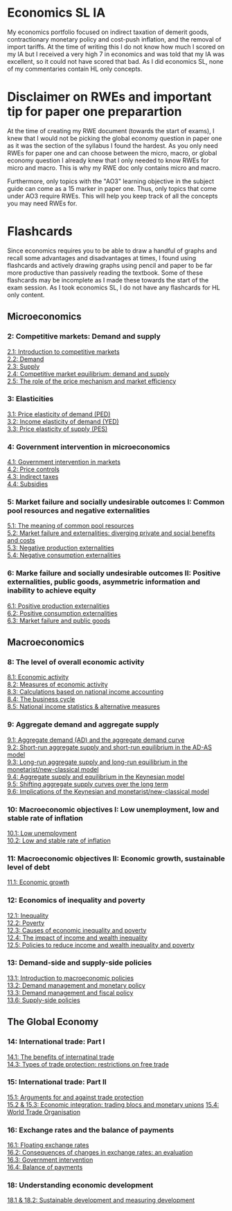 # Economics SL IA
My economics portfolio focused on indirect taxation of demerit goods, contractionary monetary policy and cost-push inflation, and the removal of import tariffs. At the time of writing this I do not know how much I scored on my IA but I received a very high 7 in economics and was told that my IA was excellent, so it could not have scored that bad. As I did economics SL, none of my commentaries contain HL only concepts.

# Disclaimer on RWEs and important tip for paper one preparartion
At the time of creating my RWE document (towards the start of exams), I knew that I would not be picking the global economy question in paper one as it was the section of the syllabus I found the hardest. As you only need RWEs for paper one and can choose between the micro, macro, or global economy question I already knew that I only needed to know RWEs for micro and macro. This is why my RWE doc only contains micro and macro.

Furthermore, only topics with the "AO3" learning objective in the subject guide can come as a 15 marker in paper one. Thus, only topics that come under AO3 require RWEs. This will help you keep track of all the concepts you may need RWEs for.

# Flashcards
Since economics requires you to be able to draw a handful of graphs and recall some advantages and disadvantages at times, I found using flashcards and actively drawing graphs using pencil and paper to be far more productive than passively reading the textbook. Some of these flashcards may be incomplete as I made these towards the start of the exam session. As I took economics SL, I do not have any flashcards for HL only content.

## Microeconomics
### 2: Competitive markets: Demand and supply
[2.1: Introduction to competitive markets](https://quizlet.com/in/895301338/21-introduction-to-competitive-markets-flash-cards/)\
[2.2: Demand](https://quizlet.com/in/895301817/22-demand-flash-cards/)\
[2.3: Supply](https://quizlet.com/in/895302708/23-supply-flash-cards/)\
[2.4: Competitive market equilibrium: demand and supply](https://quizlet.com/in/895303801/24-competitive-market-equilibrium-demand-and-supply-flash-cards/)\
[2.5: The role of the price mechanism and market efficiency](https://quizlet.com/in/895306658/25-price-mechanism-and-market-efficiency-flash-cards/)
### 3: Elasticities
[3.1: Price elasticity of demand (PED)](https://quizlet.com/in/895310562/31-ped-flash-cards/)\
[3.2: Income elasticity of demand (YED)](https://quizlet.com/in/895313771/32-yed-flash-cards/)\
[3.3: Price elasticity of supply (PES)](https://quizlet.com/in/895314612/33-pes-flash-cards/)
### 4: Government intervention in microeconomics
[4.1: Government intervention in markets](https://quizlet.com/in/895849370/41-government-intervention-in-markets-flash-cards/)\
[4.2: Price controls](https://quizlet.com/in/895849829/42-price-controls-flash-cards/)\
[4.3: Indirect taxes](https://quizlet.com/in/896025565/43-indirect-taxes-flash-cards/)\
[4.4: Subsidies](https://quizlet.com/in/896034104/44-subsidies-flash-cards/)
### 5: Market failure and socially undesirable outcomes I: Common pool resources and negative externalities
[5.1: The meaning of common pool resources](https://quizlet.com/in/896291943/51-common-pool-resources-flash-cards/)\
[5.2: Market failure and externalities: diverging private and social benefits and costs](https://quizlet.com/in/896292743/52-market-failure-and-externalities-flash-cards/)\
[5.3: Negative production externalities](https://quizlet.com/in/896293962/53-negative-production-externalities-flash-cards/)\
[5.4: Negative consumption externalities](https://quizlet.com/in/896314991/54-negative-consumption-externalities-flash-cards/)
### 6: Marke failure and socially undesirable outcomes II: Positive externalities, public goods, asymmetric information and inability to achieve equity
[6.1: Positive production externalities](https://quizlet.com/in/896454032/61-positive-production-externality-flash-cards/)\
[6.2: Positive consumption externalities](https://quizlet.com/in/896461973/62-positive-consumption-externalities-flash-cards/)\
[6.3: Market failure and public goods](https://quizlet.com/in/896475885/63-market-failure-and-public-good-flash-cards/)

## Macroeconomics
### 8: The level of overall economic activity
[8.1: Economic activity](https://quizlet.com/in/896972873/81-economic-activity-flash-cards/)\
[8.2: Measures of economic activity](https://quizlet.com/in/896973637/82-measures-of-economic-activity-flash-cards/)\
[8.3: Calculations based on national income accounting](https://quizlet.com/in/896975655/83-calculations-based-on-national-income-accounting-flash-cards/)\
[8.4: The business cycle](https://quizlet.com/in/896976450/84-the-business-cycle-flash-cards/)\
[8.5: National income statistics & alternative measures](https://quizlet.com/in/896980963/85-national-income-statistics-alternative-measures-flash-cards/)
### 9: Aggregate demand and aggregate supply
[9.1: Aggregate demand (AD) and the aggregate demand curve](https://quizlet.com/896983012/edit)\
[9.2: Short-run aggregate supply and short-run equilibrium in the AD-AS model](https://quizlet.com/in/896989040/92-short-run-as-flash-cards/)\
[9.3: Long-run aggregate supply and long-run equilibrium in the monetarist/new-classical model](https://quizlet.com/in/897578197/93-lras-flash-cards/)\
[9.4: Aggregate supply and equilibrium in the Keynesian model](https://quizlet.com/in/897582077/94-keynesian-model-flash-cards/)\
[9.5: Shifting aggregate supply curves over the long term](https://quizlet.com/in/897583738/95-shifting-as-flash-cards/)\
[9.6: Implications of the Keynesian and monetarist/new-classical model](https://quizlet.com/in/897589302/96-implications-of-keynesian-and-monetarist-model-flash-cards/)
### 10: Macroeconomic objectives I: Low unemployment, low and stable rate of inflation
[10.1: Low unemployment](https://quizlet.com/in/897589764/101-low-unemployment-flash-cards/)\
[10.2: Low and stable rate of inflation](https://quizlet.com/in/897597811/102-low-and-stable-rate-of-inflation-flash-cards/)
### 11: Macroeconomic objectives II: Economic growth, sustainable level of debt
[11.1: Economic growth](https://quizlet.com/in/897612145/111-economic-growth-flash-cards/)
### 12: Economics of inequality and poverty
[12.1: Inequality](https://quizlet.com/in/897619366/121-inequality-flash-cards/)\
[12.2: Poverty](https://quizlet.com/in/897642110/122-poverty-flash-cards/)\
[12.3: Causes of economic inequality and poverty](https://quizlet.com/in/897649986/123-causes-of-economic-inequality-and-poverty-flash-cards/)\
[12.4: The impact of income and wealth inequality](https://quizlet.com/in/897654360/124-impact-of-income-and-wealth-inequality-flash-cards/)\
[12.5: Policies to reduce income and wealth inequality and poverty](https://quizlet.com/in/897665027/125-policies-to-reduce-inequality-flash-cards/)
### 13: Demand-side and supply-side policies
[13.1: Introduction to macroeconomic policies](https://quizlet.com/in/897903620/131-introduction-to-macroeconomic-policies-flash-cards/)\
[13.2: Demand management and monetary policy](https://quizlet.com/in/897905147/132-demand-management-and-monetary-policy-flash-cards/)\
[13.3: Demand management and fiscal policy](https://quizlet.com/in/897908916/133-demand-management-and-fiscal-policy-flash-cards/)\
[13.6: Supply-side policies](https://quizlet.com/in/897915384/136-supply-side-policies-flash-cards/)
## The Global Economy
### 14: International trade: Part I
[14.1: The benefits of internatinal trade](https://quizlet.com/in/901708769/141-the-benefits-of-international-trade-flash-cards/)\
[14.3: Types of trade protection: restrictions on free trade](https://quizlet.com/in/901711680/143-types-of-trade-protection-flash-cards/)
### 15: International trade: Part II
[15.1: Arguments for and against trade protection](https://quizlet.com/in/901725110/151-arguments-for-and-against-trade-protection-flash-cards/?funnelUUID=6cde4d8c-b840-486e-96bd-ce4fb0e7b4a7)\
[15.2 & 15.3: Economic integration: trading blocs and monetary unions](https://quizlet.com/in/901728854/152-153-trading-blocs-and-monetary-unions-flash-cards/)
[15.4: World Trade Organisation](https://quizlet.com/in/901731818/154-wto-flash-cards/)
### 16: Exchange rates and the balance of payments
[16.1: Floating exchange rates](https://quizlet.com/in/904544111/161-floating-exchange-rate-flash-cards/)\
[16.2: Consequences of changes in exchange rates: an evaluation](https://quizlet.com/in/904546274/162-consequences-of-changes-in-exchange-rates-flash-cards/)\
[16.3: Government intervention](https://quizlet.com/in/904549347/163-government-intervention-flash-cards/)\
[16.4: Balance of payments](https://quizlet.com/in/904555624/164-balance-of-payments-flash-cards/)
### 18: Understanding economic development
[18.1 & 18.2: Sustainable development and measuring development](https://quizlet.com/in/904561308/181-182-sustainable-development-and-measuring-development-flash-cards/)

